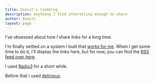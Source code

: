 ```yaml
---
title: bsoist's linkblog
description: anything I find interesting enough to share
author: bsoist
layout: page
---
```

I've obsessed about how I share links for a long time.

I'm finally settled on a system I built that [works for me][1]. When I get some time to do it, I'll display the links here, but for now, you can find the [RSS feed over here][2].

I used [Radio3][3] for a short while.

Before that I used [delicious][4].

<script>
    $(function(){
        $("#includedContent").load("http://links.bsoi.st/links.html");
    });
</script>
<div id="includedContent"></div>


[1]: https://github.com/bsoist/ShortenLinks
[2]: /subscribe/
[3]: http://radio3.io/users/bsoist/
[4]: https://delicious.com/bsoist
